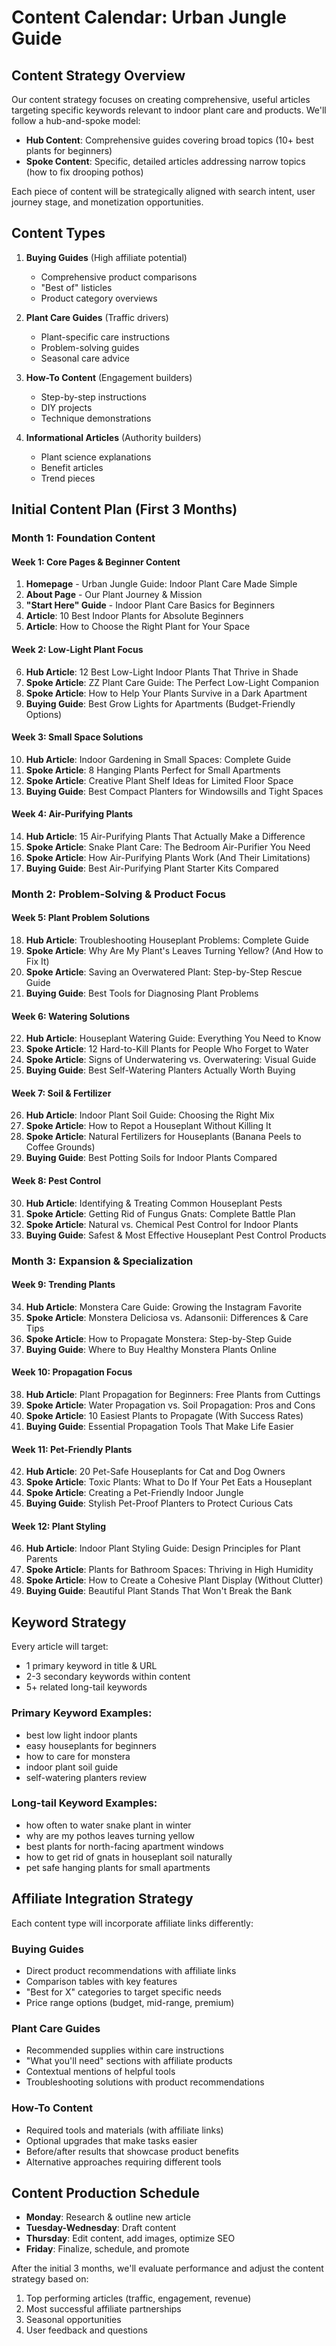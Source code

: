# Content Calendar: Urban Jungle Guide

## Content Strategy Overview

Our content strategy focuses on creating comprehensive, useful articles targeting specific keywords relevant to indoor plant care and products. We'll follow a hub-and-spoke model:

- **Hub Content**: Comprehensive guides covering broad topics (10+ best plants for beginners)
- **Spoke Content**: Specific, detailed articles addressing narrow topics (how to fix drooping pothos)

Each piece of content will be strategically aligned with search intent, user journey stage, and monetization opportunities.

## Content Types

1. **Buying Guides** (High affiliate potential)
   - Comprehensive product comparisons
   - "Best of" listicles
   - Product category overviews

2. **Plant Care Guides** (Traffic drivers)
   - Plant-specific care instructions
   - Problem-solving guides
   - Seasonal care advice

3. **How-To Content** (Engagement builders)
   - Step-by-step instructions
   - DIY projects
   - Technique demonstrations

4. **Informational Articles** (Authority builders)
   - Plant science explanations
   - Benefit articles
   - Trend pieces

## Initial Content Plan (First 3 Months)

### Month 1: Foundation Content

#### Week 1: Core Pages & Beginner Content
1. **Homepage** - Urban Jungle Guide: Indoor Plant Care Made Simple
2. **About Page** - Our Plant Journey & Mission
3. **"Start Here" Guide** - Indoor Plant Care Basics for Beginners
4. **Article**: 10 Best Indoor Plants for Absolute Beginners
5. **Article**: How to Choose the Right Plant for Your Space

#### Week 2: Low-Light Plant Focus
6. **Hub Article**: 12 Best Low-Light Indoor Plants That Thrive in Shade
7. **Spoke Article**: ZZ Plant Care Guide: The Perfect Low-Light Companion
8. **Spoke Article**: How to Help Your Plants Survive in a Dark Apartment
9. **Buying Guide**: Best Grow Lights for Apartments (Budget-Friendly Options)

#### Week 3: Small Space Solutions
10. **Hub Article**: Indoor Gardening in Small Spaces: Complete Guide
11. **Spoke Article**: 8 Hanging Plants Perfect for Small Apartments
12. **Spoke Article**: Creative Plant Shelf Ideas for Limited Floor Space
13. **Buying Guide**: Best Compact Planters for Windowsills and Tight Spaces

#### Week 4: Air-Purifying Plants
14. **Hub Article**: 15 Air-Purifying Plants That Actually Make a Difference
15. **Spoke Article**: Snake Plant Care: The Bedroom Air-Purifier You Need
16. **Spoke Article**: How Air-Purifying Plants Work (And Their Limitations)
17. **Buying Guide**: Best Air-Purifying Plant Starter Kits Compared

### Month 2: Problem-Solving & Product Focus

#### Week 5: Plant Problem Solutions
18. **Hub Article**: Troubleshooting Houseplant Problems: Complete Guide
19. **Spoke Article**: Why Are My Plant's Leaves Turning Yellow? (And How to Fix It)
20. **Spoke Article**: Saving an Overwatered Plant: Step-by-Step Rescue Guide
21. **Buying Guide**: Best Tools for Diagnosing Plant Problems

#### Week 6: Watering Solutions
22. **Hub Article**: Houseplant Watering Guide: Everything You Need to Know
23. **Spoke Article**: 12 Hard-to-Kill Plants for People Who Forget to Water
24. **Spoke Article**: Signs of Underwatering vs. Overwatering: Visual Guide
25. **Buying Guide**: Best Self-Watering Planters Actually Worth Buying

#### Week 7: Soil & Fertilizer
26. **Hub Article**: Indoor Plant Soil Guide: Choosing the Right Mix
27. **Spoke Article**: How to Repot a Houseplant Without Killing It
28. **Spoke Article**: Natural Fertilizers for Houseplants (Banana Peels to Coffee Grounds)
29. **Buying Guide**: Best Potting Soils for Indoor Plants Compared

#### Week 8: Pest Control
30. **Hub Article**: Identifying & Treating Common Houseplant Pests
31. **Spoke Article**: Getting Rid of Fungus Gnats: Complete Battle Plan
32. **Spoke Article**: Natural vs. Chemical Pest Control for Indoor Plants
33. **Buying Guide**: Safest & Most Effective Houseplant Pest Control Products

### Month 3: Expansion & Specialization

#### Week 9: Trending Plants
34. **Hub Article**: Monstera Care Guide: Growing the Instagram Favorite
35. **Spoke Article**: Monstera Deliciosa vs. Adansonii: Differences & Care Tips
36. **Spoke Article**: How to Propagate Monstera: Step-by-Step Guide
37. **Buying Guide**: Where to Buy Healthy Monstera Plants Online

#### Week 10: Propagation Focus
38. **Hub Article**: Plant Propagation for Beginners: Free Plants from Cuttings
39. **Spoke Article**: Water Propagation vs. Soil Propagation: Pros and Cons
40. **Spoke Article**: 10 Easiest Plants to Propagate (With Success Rates)
41. **Buying Guide**: Essential Propagation Tools That Make Life Easier

#### Week 11: Pet-Friendly Plants
42. **Hub Article**: 20 Pet-Safe Houseplants for Cat and Dog Owners
43. **Spoke Article**: Toxic Plants: What to Do If Your Pet Eats a Houseplant
44. **Spoke Article**: Creating a Pet-Friendly Indoor Jungle
45. **Buying Guide**: Stylish Pet-Proof Planters to Protect Curious Cats

#### Week 12: Plant Styling
46. **Hub Article**: Indoor Plant Styling Guide: Design Principles for Plant Parents
47. **Spoke Article**: Plants for Bathroom Spaces: Thriving in High Humidity
48. **Spoke Article**: How to Create a Cohesive Plant Display (Without Clutter)
49. **Buying Guide**: Beautiful Plant Stands That Won't Break the Bank

## Keyword Strategy

Every article will target:
- 1 primary keyword in title & URL
- 2-3 secondary keywords within content
- 5+ related long-tail keywords

### Primary Keyword Examples:
- best low light indoor plants
- easy houseplants for beginners
- how to care for monstera
- indoor plant soil guide
- self-watering planters review

### Long-tail Keyword Examples:
- how often to water snake plant in winter
- why are my pothos leaves turning yellow
- best plants for north-facing apartment windows
- how to get rid of gnats in houseplant soil naturally
- pet safe hanging plants for small apartments

## Affiliate Integration Strategy

Each content type will incorporate affiliate links differently:

### Buying Guides
- Direct product recommendations with affiliate links
- Comparison tables with key features
- "Best for X" categories to target specific needs
- Price range options (budget, mid-range, premium)

### Plant Care Guides
- Recommended supplies within care instructions
- "What you'll need" sections with affiliate products
- Contextual mentions of helpful tools
- Troubleshooting solutions with product recommendations

### How-To Content
- Required tools and materials (with affiliate links)
- Optional upgrades that make tasks easier
- Before/after results that showcase product benefits
- Alternative approaches requiring different tools

## Content Production Schedule

- **Monday**: Research & outline new article
- **Tuesday-Wednesday**: Draft content
- **Thursday**: Edit content, add images, optimize SEO
- **Friday**: Finalize, schedule, and promote

After the initial 3 months, we'll evaluate performance and adjust the content strategy based on:
1. Top performing articles (traffic, engagement, revenue)
2. Most successful affiliate partnerships
3. Seasonal opportunities
4. User feedback and questions
